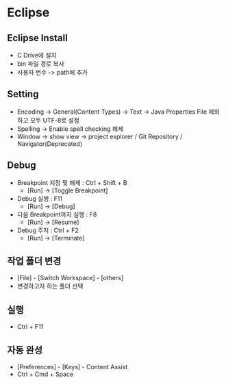 # Eclipse

## Eclipse Install
- C Drive에 설치
- bin 파일 경로 복사
- 사용자 변수 -> path에 추가

## Setting
- Encoding -> General(Content Types) -> Text -> Java Properties File 제외하고 모두 UTF-8로 설정
- Spelling -> Enable spell checking 해제
- Window -> show view -> project explorer / Git Repository / Navigator(Deprecated)

## Debug
- Breakpoint 지정 및 해제 : Ctrl + Shift + B
  - [Run] -> [Toggle Breakpoint]
- Debug 실행 : F11
  - [Run] -> [Debug]
- 다음 Breakpoint까지 실행 : F8
  - [Run] -> [Resume]
- Debug 주지 : Ctrl + F2
  - [Run] -> [Terminate]

## 작업 폴더 변경
- [File] - [Switch Workspace] - [others]
- 변경하고자 하는 폴더 선택

## 실행
- Ctrl + F11

## 자동 완성
- [Preferences] - [Keys] - Content Assist
- Ctrl + Cmd + Space
